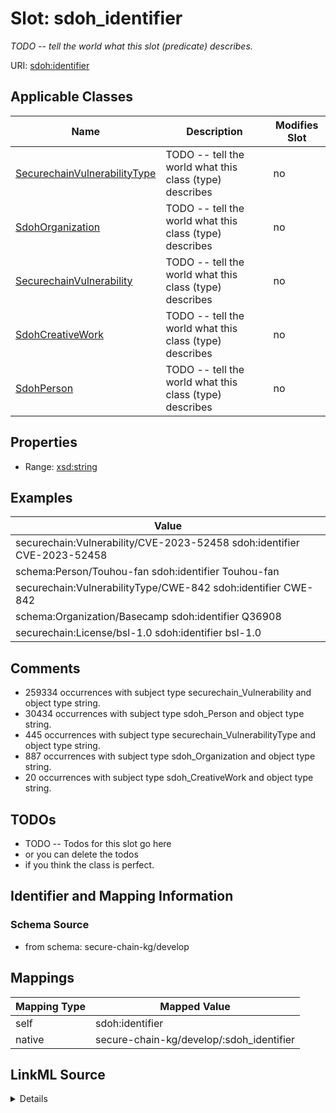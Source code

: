 

# Slot: sdoh_identifier


_TODO -- tell the world what this slot (predicate) describes._





URI: [sdoh:identifier](http://schema.org/identifier)



<!-- no inheritance hierarchy -->





## Applicable Classes

| Name | Description | Modifies Slot |
| --- | --- | --- |
| [SecurechainVulnerabilityType](../classes/SecurechainVulnerabilityType.md) | TODO -- tell the world what this class (type) describes |  no  |
| [SdohOrganization](../classes/SdohOrganization.md) | TODO -- tell the world what this class (type) describes |  no  |
| [SecurechainVulnerability](../classes/SecurechainVulnerability.md) | TODO -- tell the world what this class (type) describes |  no  |
| [SdohCreativeWork](../classes/SdohCreativeWork.md) | TODO -- tell the world what this class (type) describes |  no  |
| [SdohPerson](../classes/SdohPerson.md) | TODO -- tell the world what this class (type) describes |  no  |







## Properties

* Range: [xsd:string](http://www.w3.org/2001/XMLSchema#string)






## Examples

| Value |
| --- |
| securechain:Vulnerability/CVE-2023-52458 sdoh:identifier CVE-2023-52458 |
| schema:Person/Touhou-fan sdoh:identifier Touhou-fan |
| securechain:VulnerabilityType/CWE-842 sdoh:identifier CWE-842 |
| schema:Organization/Basecamp sdoh:identifier Q36908 |
| securechain:License/bsl-1.0 sdoh:identifier bsl-1.0 |

## Comments

* 259334 occurrences with subject type securechain_Vulnerability and object type string.
* 30434 occurrences with subject type sdoh_Person and object type string.
* 445 occurrences with subject type securechain_VulnerabilityType and object type string.
* 887 occurrences with subject type sdoh_Organization and object type string.
* 20 occurrences with subject type sdoh_CreativeWork and object type string.

## TODOs

* TODO -- Todos for this slot go here
* or you can delete the todos
* if you think the class is perfect.

## Identifier and Mapping Information







### Schema Source


* from schema: secure-chain-kg/develop




## Mappings

| Mapping Type | Mapped Value |
| ---  | ---  |
| self | sdoh:identifier |
| native | secure-chain-kg/develop/:sdoh_identifier |




## LinkML Source

<details>
```yaml
name: sdoh_identifier
description: TODO -- tell the world what this slot (predicate) describes.
todos:
- TODO -- Todos for this slot go here
- or you can delete the todos
- if you think the class is perfect.
comments:
- 259334 occurrences with subject type securechain_Vulnerability and object type string.
- 30434 occurrences with subject type sdoh_Person and object type string.
- 445 occurrences with subject type securechain_VulnerabilityType and object type
  string.
- 887 occurrences with subject type sdoh_Organization and object type string.
- 20 occurrences with subject type sdoh_CreativeWork and object type string.
examples:
- value: securechain:Vulnerability/CVE-2023-52458 sdoh:identifier CVE-2023-52458
- value: schema:Person/Touhou-fan sdoh:identifier Touhou-fan
- value: securechain:VulnerabilityType/CWE-842 sdoh:identifier CWE-842
- value: schema:Organization/Basecamp sdoh:identifier Q36908
- value: securechain:License/bsl-1.0 sdoh:identifier bsl-1.0
from_schema: secure-chain-kg/develop
rank: 1000
slot_uri: sdoh:identifier
alias: sdoh_identifier
domain_of:
- securechain_Vulnerability
- securechain_VulnerabilityType
- sdoh_CreativeWork
- sdoh_Organization
- sdoh_Person
range: string

```
</details>